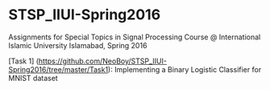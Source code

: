 # STSP_IIUI-Spring2016
Assignments for Special Topics in Signal Processing Course @ International Islamic University Islamabad, Spring 2016

[Task 1] (https://github.com/NeoBoy/STSP_IIUI-Spring2016/tree/master/Task1): Implementing a Binary Logistic Classifier for MNIST dataset
